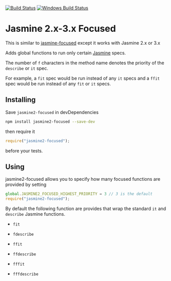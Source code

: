 [![Build Status](https://travis-ci.org/UziTech/jasmine2-focused.png)](https://travis-ci.org/UziTech/jasmine2-focused)
[![Windows Build Status](https://ci.appveyor.com/api/projects/status/hw8plj2yq94aqahq?svg=true)](https://ci.appveyor.com/project/UziTech/jasmine2-focused)

# Jasmine 2.x-3.x Focused

This is similar to [jasmine-focused](https://github.com/atom/jasmine-focused) except it works with Jasmine 2.x or 3.x

Adds global functions to run only certain [Jasmine](https://github.com/jasmin/jasmine) specs.

The number of `f` characters in the method name denotes the priority of the `describe` or `it` spec.

For example, a `fit` spec would be run instead of any `it` specs and a `ffit` spec would be run instead of any `fit` or `it` specs.

## Installing

Save `jasmine2-focused` in devDependencies

```sh
npm install jasmine2-focused --save-dev
```

then require it

```js
require("jasmine2-focused");
```

before your tests.

## Using

jasmine2-focused allows you to specify how many focused functions are provided by setting

```js
global.JASMINE2_FOCUSED_HIGHEST_PRIORITY = 3 // 3 is the default
require("jasmine2-focused");
```

By default the following function are provides that wrap the standard `it` and `describe` Jasmine functions.

*   `fit`
*   `fdescribe`

*   `ffit`
*   `ffdescribe`

*   `fffit`
*   `fffdescribe`
